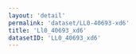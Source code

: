 ```yaml
---
layout: 'detail'
permalink: 'dataset/LL0-40693-xd6'
title: 'Ll0_40693_xd6'
datasetID: 'LL0_40693_xd6'
---
```

